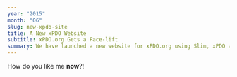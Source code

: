 ```yaml
---
year: "2015"
month: "06"
slug: new-xpdo-site
title: A New xPDO Website
subtitle: xPDO.org Gets a Face-lift
summary: We have launched a new website for xPDO.org using Slim, xPDO and a few free libraries available via Composer. What do think?
---
```

How do you like me **now**?!
